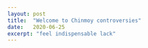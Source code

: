 ```yaml
---
layout: post
title:  "Welcome to Chinmoy controversies"
date:   2020-06-25
excerpt: "feel indispensable lack"
---
```

